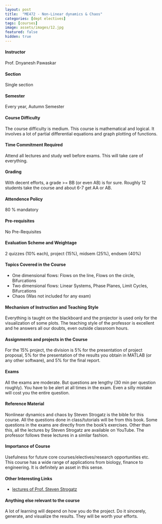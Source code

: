 ```yaml
---
layout: post
title:  "ME472 - Non-Linear dynamics & Chaos"
categories: [dept electives]
tags: [courses]
image: assets/images/12.jpg
featured: false
hidden: true
---
```


#### Instructor
Prof. Dnyanesh Pawaskar

#### Section
Single section

#### Semester
Every year, Autumn Semester

#### Course Difficulty
The course difficulty is medium. This course is mathematical and logical. It involves a lot of partial differential equations and graph plotting of functions.

#### Time Commitment Required
Attend all lectures and study well before exams. This will take care of everything.

#### Grading
With decent efforts, a grade >= BB (or even AB) is for sure. Roughly 12 students take the course and about 6-7 get AA or AB. 

#### Attendence Policy
80 % mandatory 

#### Pre-requisites
No Pre-Requisites

#### Evaluation Scheme and Weightage
2 quizzes (10% each), project (15%), midsem (25%), endsem (40%)

#### Topics Covered in the Course
* One dimensional flows: Flows on the line, Flows on the circle, Bifurcations
* Two dimensional flows: Linear Systems, Phase Planes, Limit Cycles, Bifurcations 
* Chaos (Was not included for any exam)

#### Mechanism of Instruction and Teaching Style
Everything is taught on the blackboard and the projector is used only for the visualization of some plots. The teaching style of the professor is excellent and he answers all our doubts, even outside classroom hours.

#### Assignments and projects in the Course
For the 15% project, the division is 5% for the presentation of project proposal, 5% for the presentation of the results you obtain in MATLAB (or any other software), and 5% for the final report. 

#### Exams
All the exams are moderate. But questions are lengthy (30 min per question roughly). You have to be alert at all times in the exam. Even a silly mistake will cost you the entire question.

#### Reference Material
Nonlinear dynamics and chaos by Steven Strogatz is the bible for this course. All the questions done in class/tutorials will be from this book. Some questions in the exams are directly from the book’s exercises. Other than this, all the lectures by Steven Strogatz are available on YouTube. The professor follows these lectures in a similar fashion.

#### Importance of Course
Usefulness for future core courses/electives/research opportunities etc. This course has a wide range of applications from biology, finance to engineering. It is definitely an asset in this sense. 

#### Other Interesting Links
* [lectures of Prof. Steven Strogatz](https://www.youtube.com/playlist?list=PLbN57C5Zdl6j_qJA-pARJnKsmROzPnO9V)

#### Anything else relevant to the course
A lot of learning will depend on how you do the project. Do it sincerely, generate, and visualize the results. They will be worth your efforts.
